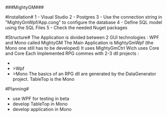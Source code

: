 ###MightyGM###

#Installation#
 1 - Visual Studio
 2 - Postgres
 3 - Use the connection string in "MightyGmWpf/App.cong" to configure the database
 4 - Define SQL model using the SQL Files
 5 - Check the needed Nuget packages

#Structure#
 The Application is divided between 2 GUI technologies : WPF and Mono called MightyGM<GuiTechName>
 The Main Application is MightyGmWpf (the Mono one still has to be developed)
 It uses MightyGmCtrl
 Wich uses Core and Core<GuiTechName>
 Each Implemented RPG <RPG> commes with 2-3 dll projects : 
  - <RPG>
  - <RPG>>Wpf
  - <RPG>>Mono
 The basics of an RPG dll are generated by the DataGenerator project.
 TableTop is the Mono 

#Planning#
 - use WPF for testing in beta
 - develop TableTop in Mono
 - develop application in Mono
